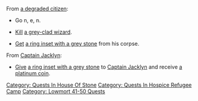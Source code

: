 From [a degraded citizen](Degraded_Citizen.md "wikilink"):

-   Go n, e, n.

<!-- -->

-   [Kill](Kill.md "wikilink") [a grey-clad
    wizard](Grey-Clad_Wizard.md "wikilink").

<!-- -->

-   [Get](Get.md "wikilink") [a ring inset with a grey
    stone](Ring_Inset_With_A_Grey_Stone.md "wikilink") from his corpse.

From [Captain Jacklyn](Captain_Jacklyn "wikilink"):

-   [Give](Give.md "wikilink") [a ring inset with a grey
    stone](Ring_Inset_With_A_Grey_Stone.md "wikilink") to [Captain
    Jacklyn](Captain_Jacklyn "wikilink") and receive [a platinum
    coin](Platinum_Coin.md "wikilink").

[Category: Quests In House Of
Stone](Category:_Quests_In_House_Of_Stone "wikilink") [Category: Quests
In Hospice Refugee
Camp](Category:_Quests_In_Hospice_Refugee_Camp "wikilink") [Category:
Lowmort 41-50 Quests](Category:_Lowmort_41-50_Quests "wikilink")
